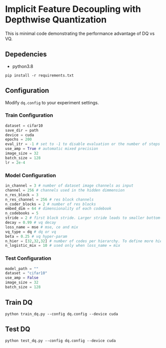 # Implicit Feature Decoupling with Depthwise Quantization

This is minimal code demonstrating the performance advantage of DQ vs VQ.

## Depedencies

* python3.8

```
pip install -r requirements.txt
```
## Configuration

Modify `dq.config` to your experiment settings.
### Train Configuration
```python
dataset = cifar10
save_dir = path
device = cuda
epochs = 200
eval_itr = -1 # set to -1 to disable evaluation or the number of steps within an epoch i.e. 2 would be evaluating every 2 epochs and .5 would be evaluating 2 times per epoch
use_amp = True # automatic mixed precision
image_size = 32
batch_size = 128
lr = 2e-4
```

### Model Configuration
```python
in_channel = 3 # number of dataset image channels as input
channel = 256 # channels used in the hidden dimmension
n_res_block = 3
n_res_channel = 256 # res block channels
n_coder_blocks = 2 # number of res blocks
embed_dim = 64 # dimensionality of each codebook
n_codebooks = 5
stride = 2 # first block stride. Larger stride leads to smaller bottom-level codes
decay = 0.99 # vq decay
loss_name = mse # mse, ce and mix
vq_type = dq # dq or vq
beta = 0.25 # vq hyper-param
n_hier = [32,32,32] # number of codes per hierarchy. To define more hierarchies simply append to the list
n_logistic_mix = 10 # used only when loss_name = mix
```
### Test Configuration
```python
model_path = ""
dataset = "cifar10"
use_amp = False
image_size = 32
batch_size = 128
```
## Train DQ

```
python train_dq.py --config dq.config --device cuda
```


## Test DQ

```
python test_dq.py --config dq.config --device cuda
```
